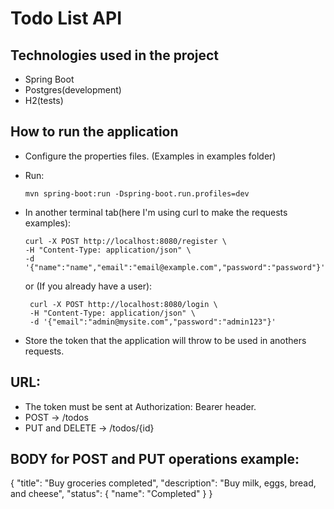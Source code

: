 # Todo List API

## Technologies used in the project
- Spring Boot
- Postgres(development)
- H2(tests)

## How to run the application
- Configure the properties files. (Examples in examples folder)
- Run:
  
  ```
  mvn spring-boot:run -Dspring-boot.run.profiles=dev
  ```
- In another terminal tab(here I'm using curl to make the requests examples):
  ```
  curl -X POST http://localhost:8080/register \
  -H "Content-Type: application/json" \
  -d '{"name":"name","email":"email@example.com","password":"password"}'
  ```

  or (If you already have a user):

  ```
   curl -X POST http://localhost:8080/login \
   -H "Content-Type: application/json" \
   -d '{"email":"admin@mysite.com","password":"admin123"}'
  ```
  
- Store the token that the application will throw to be used in anothers requests.

## URL: 
- The token must be sent at Authorization: Bearer header.
- POST -> /todos
- PUT and DELETE -> /todos/{id}

## BODY for POST and PUT operations example:
{
        "title": "Buy groceries completed",
        "description": "Buy milk, eggs, bread, and cheese",
        "status": { "name": "Completed" }
}
  


  
